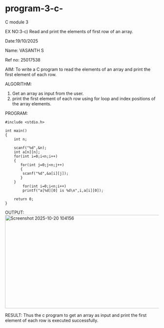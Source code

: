 # program-3-c-
C module 3

EX NO:3-c) Read and print the elements of first row of an array.

Date:19/10/2025



Name: VASANTH S



Ref no: 25017538


AIM:
To write a C program to read the elements of an array and print the first element of each row.

ALGORITHM:
1) Get an array as input from the user.
2) print the first element of each row using for loop and index positions of the array elements.

PROGRAM:
```
#include <stdio.h>

int main()
{
    int n;
    
    scanf("%d",&n);
    int a[n][n];
    for(int i=0;i<n;i++)
    {
       for(int j=0;j<n;j++)
       {
        scanf("%d",&a[i][j]);
       }
    }
        for(int i=0;i<n;i++)
        printf("a[%d][0] is %d\n",i,a[i][0]);

    return 0;
}
```

OUTPUT:
<img width="724" height="306" alt="Screenshot 2025-10-20 104156" src="https://github.com/user-attachments/assets/32605a17-d2e7-45d0-8871-dff5ffa846dc" />

RESULT:
Thus the c program to get an array as input and print the first element of each row is executed successfully.









